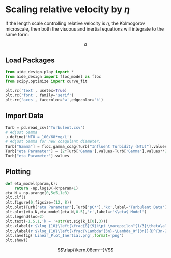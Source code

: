 # Scaling relative velocity by $\eta$
If the length scale controlling relative velocity is $\eta$, the Kolmogorov microscale, then both the viscous and inertial equations will integrate to the same form:

$$a$$

## Load Packages
``` python
from aide_design.play import *
from aide_design import floc_model as floc
from scipy.optimize import curve_fit

plt.rc('text', usetex=True)
plt.rc('font', family='serif')
plt.rc('axes', facecolor='w',edgecolor='k')
```

## Import Data
```python
Turb = pd.read_csv("Turbulent.csv")
# Adjust Gamma
u.define('NTU = 100/68*mg/L')
# Adjust Gamma for new coagulant diameter.
Turb["Gamma"] = floc.gamma_coag(Turb["Influent Turbidity (NTU)"].values*u.NTU, Turb["PACl Dose (mg/L)"].values*u.mg/u.L, floc.PACl, floc.Clay, 1.25*u.inch, 0.1)         
Turb["eta Parameter"] = (2*Turb['Gamma'].values-Turb['Gamma'].values**2)*6/(floc.Clay.Diameter*u.m)*Turb["phi"].values*(Turb["Kinematic Viscosity (mm^2/s)"].values*u.mm**2/u.s)**(1/4)*(Turb["Energy Dissipation Rate (mW/kg)"].values*u.mW/u.kg)**(1/4)*Turb["Residence Time (s)"].values*u.s
Turb["eta Parameter"].values
```
## Plotting
```python
def eta_model(param,k):
    return -np.log10(-k*param+1)
eta_N = np.arange(0,5e5,1e3)
plt.clf()
plt.figure(0,figsize=(12, 8))
plt.plot(Turb["eta Parameter"],Turb["pC*"],'kx',label='Turbulent Data')
plt.plot(eta_N,eta_model(eta_N,0.5),'r',label=r'$\eta$ Model')
plt.legend(loc=2)
plt.text(-1.5,1,'k = '+str(ut.sig(k_i[0],3)))
plt.xlabel(r'$\log_{10}\left[\frac{8}{9}k\pi \varepsilon^{1/3}\theta\alpha\right]$')
plt.ylabel(r'$\log_{10}\left[\frac{\Lambda^{3n}-\Lambda_0^{3n}}{D^{3n-2/3}}\right]$')
plt.savefig('Linear_Plot_Inertial.png',format='png')
plt.show()
```
$$\rlap{\kern.08em--}V$$
